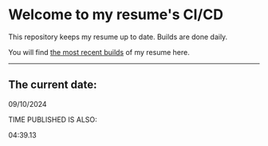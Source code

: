# Welcome to my resume's CI/CD
This repository keeps my resume up to date. Builds are done daily.
  
You will find [the most recent builds](output/) of my resume here.
* * *
 
## The current date:  
 09/10/2024 
   
  
  
 TIME PUBLISHED IS ALSO: 
  
 04:39.13 
  
  
